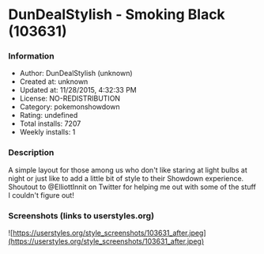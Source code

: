# DunDealStylish - Smoking Black (103631)

### Information
- Author: DunDealStylish (unknown)
- Created at: unknown
- Updated at: 11/28/2015, 4:32:33 PM
- License: NO-REDISTRIBUTION
- Category: pokemonshowdown
- Rating: undefined
- Total installs: 7207
- Weekly installs: 1


### Description
A simple layout for those among us who don't like staring at light bulbs at night or just like to add a little bit of style to their Showdown experience. Shoutout to @ElliottInnit on Twitter for helping me out with some of the stuff I couldn't figure out!


### Screenshots (links to userstyles.org)
![https://userstyles.org/style_screenshots/103631_after.jpeg](https://userstyles.org/style_screenshots/103631_after.jpeg)


